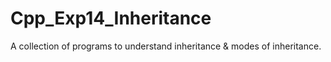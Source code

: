 # Cpp_Exp14_Inheritance
A collection of programs to understand inheritance &amp; modes of inheritance.

